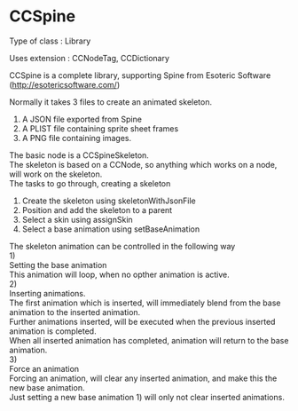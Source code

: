 CCSpine
=======

Type of class  : Library

Uses extension : CCNodeTag, CCDictionary

CCSpine is a complete library, supporting Spine from Esoteric Software (http://esotericsoftware.com/)

Normally it takes 3 files to create an animated skeleton.

1) A JSON file exported from Spine  
2) A PLIST file containing sprite sheet frames  
3) A PNG file containing images.  

The basic node is a CCSpineSkeleton.   
The skeleton is based on a CCNode, so anything which works on a node, will work on the skeleton.   
The tasks to go through, creating a skeleton  

1) Create the skeleton using skeletonWithJsonFile  
2) Position and add the skeleton to a parent  
3) Select a skin using assignSkin  
4) Select a base animation using setBaseAnimation  

The skeleton animation can be controlled in the following way  
1)  
Setting the base animation  
This animation will loop, when no opther animation is active.  
2)  
Inserting animations.  
The first animation which is inserted, will immediately blend from the base animation to the inserted animation.  
Further animations inserted, will be executed when the previous inserted animation is completed.  
When all inserted animation has completed, animation will return to the base animation.  
3)   
Force an animation  
Forcing an animation, will clear any inserted animation, and make this the new base animation.  
Just setting a new base animation 1) will only not clear inserted animations.  
